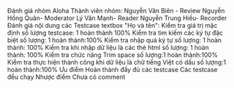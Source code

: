 Đánh giá nhóm Aloha
Thành viên nhóm:
	Nguyễn Văn Biên - Review
	Nguyễn Hồng Quân- Moderator
	Lý Văn Mạnh- Reader
	Nguyễn Trung Hiếu- Recorder
Đánh giá nội dung các Testcase textbox "Họ và tên":	
	Kiểm tra giá trị mặc định
		số lượng testcase: 1
		hoàn thành 100%
	Kiểm tra tìm kiếm các ký tự đặc biệt
		số lượng: 1 
		hoàn thành:100%
	Kiểm tra nhập quá ký tự
		số lượng: 1 
		hoàn thành: 100%
	Kiểm tra khi nhập dữ liệu là các thẻ html
		số lượng: 1 
		hoàn thành: 100%
	Kiểm tra chức năng Trim space
		số lượng:1 
		hoàn thành:100%
	Kiểm tra thực hiện thành công khi dữ liệu là chữ tiếng Việt có dấu
	 số lượng:1
	 hoàn thành:100%
Ưu điểm 
	Hoàn thành đầy đủ các testcase
	Các testcase đều chạy
Nhược điểm
	Chưa có comment
	